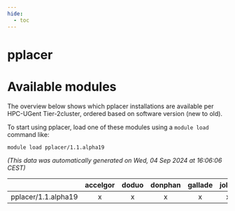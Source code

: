 ```yaml
---
hide:
  - toc
---
```


pplacer
=======

# Available modules


The overview below shows which pplacer installations are available per HPC-UGent Tier-2cluster, ordered based on software version (new to old).

To start using pplacer, load one of these modules using a `module load` command like:

```shell
module load pplacer/1.1.alpha19
```

*(This data was automatically generated on Wed, 04 Sep 2024 at 16:06:06 CEST)*  

| |accelgor|doduo|donphan|gallade|joltik|shinx|skitty|
| :---: | :---: | :---: | :---: | :---: | :---: | :---: | :---: |
|pplacer/1.1.alpha19|x|x|x|x|x|x|x|
